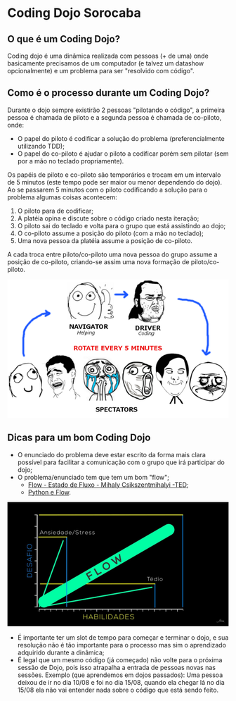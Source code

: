 # Coding Dojo Sorocaba

## O que é um Coding Dojo?

Coding dojo é uma dinâmica realizada com pessoas (+ de uma) onde basicamente precisamos de um computador (e talvez um datashow opcionalmente) e um problema para ser "resolvido com código".

## Como é o processo durante um Coding Dojo?

Durante o dojo sempre existirão 2 pessoas "pilotando o código", a primeira pessoa é chamada de piloto e a segunda pessoa é chamada de co-piloto, onde:

- O papel do piloto é codificar a solução do problema (preferencialmente utilizando TDD);
- O papel do co-piloto é ajudar o piloto a codificar porém sem pilotar (sem por a mão no teclado propriamente).

Os papéis de piloto e co-piloto são temporários e trocam em um intervalo de 5 minutos (este tempo pode ser maior ou menor dependendo do dojo). Ao se passarem 5 minutos com o piloto codificando a solução para o problema algumas coisas acontecem:

1. O piloto para de codificar;
2. A platéia opina e discute sobre o código criado nesta iteração;
3. O piloto sai do teclado e volta para o grupo que está assistindo ao dojo;
4. O co-piloto assume a posição do piloto (com a mão no teclado);
5. Uma nova pessoa da platéia assume a posição de co-piloto.

A cada troca entre piloto/co-piloto uma nova pessoa do grupo assume a posição de co-piloto, criando-se assim uma nova formação de piloto/co-piloto.

![codingdojoflow](./images/codingdojoflow.png)

## Dicas para um bom Coding Dojo

- O enunciado do problema deve estar escrito da forma mais clara possível para facilitar a comunicação com o grupo que irá participar do dojo;
- O problema/enunciado tem que tem um bom "flow";
    - [Flow - Estado de Fluxo - Mihaly Csikszentmihalyi -TED](https://www.youtube.com/watch?v=BAljbVf-HXA);
    - [Python e Flow](https://github.com/dunossauro/slides/blob/master/Python%20e%20Flow.pdf).
   
![flow](./images/flow.png)

- É importante ter um slot de tempo para começar e terminar o dojo, e sua resolução não é tão importante para o processo mas sim o aprendizado adquirido durante a dinâmica;
- É legal que um mesmo código (já começado) não volte para o próxima sessão de Dojo, pois isso atrapalha a entrada de pessoas novas nas sessões. Exemplo (que aprendemos em dojos passados): Uma pessoa deixou de ir no dia 10/08 e foi no dia 15/08, quando ela chegar lá no dia 15/08 ela não vai entender nada sobre o código que está sendo feito.

